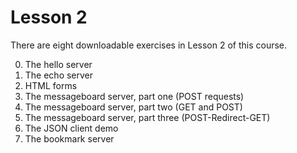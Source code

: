 # Lesson 2

There are eight downloadable exercises in Lesson 2 of this course.

0. The hello server
1. The echo server
2. HTML forms
3. The messageboard server, part one (POST requests)
4. The messageboard server, part two (GET and POST)
5. The messageboard server, part three (POST-Redirect-GET)
6. The JSON client demo
7. The bookmark server

